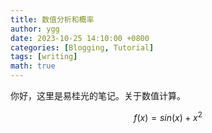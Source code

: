 ```yaml
---
title: 数值分析和概率
author: ygg
date: 2023-10-25 14:10:00 +0800
categories: [Blogging, Tutorial]
tags: [writing]
math: true
---
```


你好，这里是易桂光的笔记。关于数值计算。

$$ f(x) = sin(x) + x^2 $$